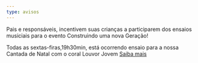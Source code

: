 ```yaml
---
type: avisos
---
```


Pais e responsáveis, incentivem suas crianças a participarem dos ensaios musiciais para o evento Construindo uma nova Geração!

Todas as sextas-firas,19h30min, está ocorrendo ensaio para a nossa Cantada de Natal com o coral Louvor Jovem [Saiba mais](/eventos/cantada-de-natal/)